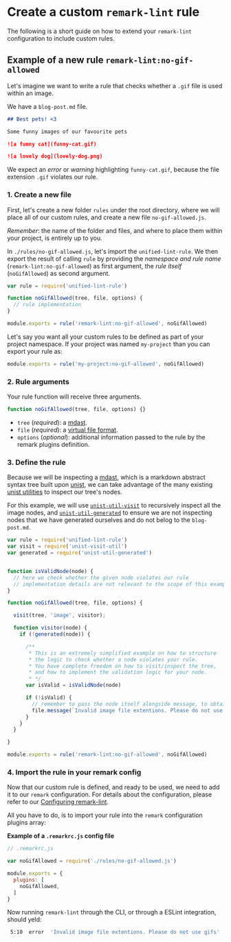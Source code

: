 # Create a custom `remark-lint` rule

The following is a short guide on how to extend your `remark-lint` configuration to include custom rules.

## Example of a new rule `remark-lint:no-gif-allowed`

Let's imagine we want to write a rule that checks whether a `.gif` file is used within an image.

We have a `blog-post.md` file.

```md
## Best pets! <3

Some funny images of our favourite pets

![a funny cat](funny-cat.gif)

![a lovely dog](lovely-dog.png)
```

We expect an *error* or *warning* highlighting `funny-cat.gif`, because the file extension `.gif` violates our rule.

### 1. Create a new file

First, let's create a new folder `rules` under the root directory, where we will place all of our custom rules, and create a new file `no-gif-allowed.js`.

*Remember*: the name of the folder and files, and where to place them within your project, is entirely up to you.

In `./rules/no-gif-allowed.js`, let's import the `unified-lint-rule`.
We then export the result of calling `rule` by providing the *namespace and rule name* (`remark-lint:no-gif-allowed`) as first argument, the *rule itself* (`noGifAllowed`) as second argument.

```js
var rule = require('unified-lint-rule')

function noGifAllowed(tree, file, options) {
  // rule implementation
}

module.exports = rule('remark-lint:no-gif-allowed', noGifAllowed)
```

Let's say you want all your custom rules to be defined as part of your project namespace. If your project was named `my-project` than you can export your rule as:

```js
module.exports = rule('my-project:no-gif-allowed', noGifAllowed)
```

### 2. Rule arguments

Your rule function will receive three arguments.

```js
function noGifAllowed(tree, file, options) {}
```

*   `tree` (*required*): a [mdast](https://github.com/syntax-tree/mdast).
*   `file` (*required*): a [virtual file format](https://github.com/vfile/vfile).
*   `options` (*optional*): additional information passed to the rule by the remark plugins definition.

### 3. Define the rule

Because we will be inspecting a [mdast](https://github.com/syntax-tree/mdast), which is a markdown abstract syntax tree built upon [unist](https://github.com/syntax-tree/unist), we can take advantage of the many existing [unist utilities](https://github.com/syntax-tree/unist#utilities) to inspect our tree's nodes.

For this example, we will use [`unist-util-visit`](https://github.com/syntax-tree/unist-util-visit) to recursively inspect all the image nodes, and [`unist-util-generated`](https://github.com/syntax-tree/unist-util-generated) to ensure we are not inspecting nodes that we have generated ourselves and do not belog to the `blog-post.md`.

```js
var rule = require('unified-lint-rule')
var visit = require('unist-visit-util')
var generated = require('unist-util-generated')


function isValidNode(node) {
  // here we check whether the given node violates our rule
  // implementation details are not relevant to the scope of this example.
}

function noGifAllowed(tree, file, options) {

  visit(tree, 'image', visitor);

  function visitor(node) {
    if (!generated(node)) {

      /**
       * This is an extremely simplified example on how to structure
       * the logic to check whether a node violates your rule.
       * You have complete freedom on how to visit/inspect the tree,
       * and how to implement the validation logic for your node.
       * */
      var isValid = isValidNode(node)

      if (!isValid) {
        // remember to pass the node itself alongside message, to obtain the position and column where the violation occurred.
        file.message(`Invalid image file extentions. Please do not use gifs`, node)
      }
    }
  }

}

module.exports = rule('remark-lint:no-gif-allowed', noGifAllowed)

```

### 4. Import the rule in your remark config

Now that our custom rule is defined, and ready to be used, we need to add it to our `remark` configuration.
For details about the configuration, please refer to our [Configuring remark-lint](https://github.com/remarkjs/remark-lint#configuring-remark-lint).

All you have to do, is to import your rule into the `remark` configuration plugins array:

**Example of a `.remarkrc.js` config file**

```js
// .remarkrc.js

var noGifAllowed = require('./rules/no-gif-allowed.js')

module.exports = {
  plugins: [
    noGifAllowed,
  ]
}
```

Now running `remark-lint` through the CLI, or through a ESLint integration, should yeld:

```bash
 5:10  error  'Invalid image file extentions. Please do not use gifs'   no-invalid-gif  remark-lint
```
